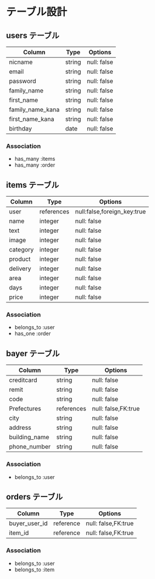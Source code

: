 # テーブル設計

## users テーブル

| Column         | Type   | Options     |
| --------       | ------ | ----------- |
| nicname        | string | null: false |
| email          | string | null: false |
| password       | string | null: false |
|family_name     | string | null: false |
|first_name      | string | null: false |
|family_name_kana| string | null: false |
|first_name_kana | string | null: false |
| birthday       | date   | null: false |

### Association
- has_many :items
- has_many :order

## items テーブル

| Column | Type     | Options                     |
| ------ | ------   | -----------                 |
| user   |references| null:false,foreign_key:true |
| name   | integer  | null: false                 |
| text   | integer  | null: false                 |
| image  | integer  | null: false                 |
|category| integer  | null: false                 |
| product| integer  | null: false                 |
|delivery| integer  | null: false                 |
| area   | integer  | null: false                 |
| days   | integer  | null: false                 |
| price  | integer  | null: false                 |

### Association
- belongs_to :user
- has_one :order


## bayer テーブル

| Column      | Type      | Options            |
| ------      | ------    | -----------        |
| creditcard  | string    | null: false        |
| remit       | string    | null: false        |
| code        | string    | null: false        |
|Prefectures  | references| null: false,FK:true|
| city        | string    | null: false        |
| address     | string    | null: false        |
|building_name| string    | null: false        |
|phone_number | string    | null: false        |

### Association
- belongs_to :user

## orders テーブル
| Column      | Type      | Options            |
| ------      | ------    | -----------        |
|buyer_user_id| reference | null: false,FK:true|
| item_id     | reference | null: false,FK:true|

### Association
- belongs_to :user
- belongs_to :item